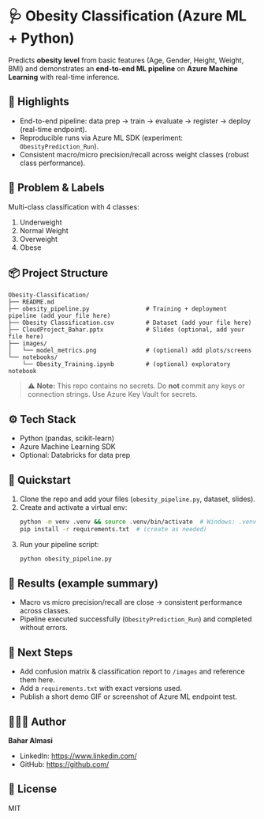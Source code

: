 # 🩺 Obesity Classification (Azure ML + Python)

Predicts **obesity level** from basic features (Age, Gender, Height, Weight, BMI) and demonstrates an **end-to-end ML pipeline** on **Azure Machine Learning** with real-time inference.

## 🚀 Highlights
- End-to-end pipeline: data prep → train → evaluate → register → deploy (real-time endpoint).
- Reproducible runs via Azure ML SDK (experiment: `ObesityPrediction_Run`).
- Consistent macro/micro precision/recall across weight classes (robust class performance).

## 🧠 Problem & Labels
Multi-class classification with 4 classes:
1. Underweight
2. Normal Weight
3. Overweight
4. Obese

## 📦 Project Structure
```
Obesity-Classification/
├── README.md
├── obesity_pipeline.py                # Training + deployment pipeline (add your file here)
├── Obesity Classification.csv         # Dataset (add your file here)
├── CloudProject_Bahar.pptx            # Slides (optional, add your file here)
├── images/
│   └── model_metrics.png              # (optional) add plots/screens
└── notebooks/
    └── Obesity_Training.ipynb         # (optional) exploratory notebook
```

> ⚠️ **Note:** This repo contains no secrets. Do **not** commit any keys or connection strings. Use Azure Key Vault for secrets.

## ⚙️ Tech Stack
- Python (pandas, scikit-learn)
- Azure Machine Learning SDK
- Optional: Databricks for data prep
  
## 🧪 Quickstart
1. Clone the repo and add your files (`obesity_pipeline.py`, dataset, slides).
2. Create and activate a virtual env:
   ```bash
   python -m venv .venv && source .venv/bin/activate  # Windows: .venv\Scripts\activate
   pip install -r requirements.txt  # (create as needed)
   ```
3. Run your pipeline script:
   ```bash
   python obesity_pipeline.py
   ```

## 📝 Results (example summary)
- Macro vs micro precision/recall are close → consistent performance across classes.
- Pipeline executed successfully (`ObesityPrediction_Run`) and completed without errors.

## 🧩 Next Steps
- Add confusion matrix & classification report to `/images` and reference them here.
- Add a `requirements.txt` with exact versions used.
- Publish a short demo GIF or screenshot of Azure ML endpoint test.

## 👩🏻‍💻 Author
**Bahar Almasi**
- LinkedIn: https://www.linkedin.com/
- GitHub: https://github.com/

## 📄 License
MIT
